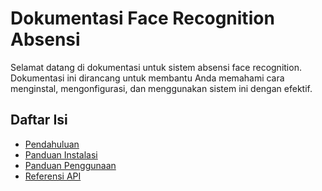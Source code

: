
# Dokumentasi Face Recognition Absensi

Selamat datang di dokumentasi untuk sistem absensi face recognition. Dokumentasi ini dirancang untuk membantu Anda memahami cara menginstal, mengonfigurasi, dan menggunakan sistem ini dengan efektif.

## Daftar Isi
- [Pendahuluan](index.md)
- [Panduan Instalasi](installation.md)
- [Panduan Penggunaan](usage.md)
- [Referensi API](api_reference.md)
    